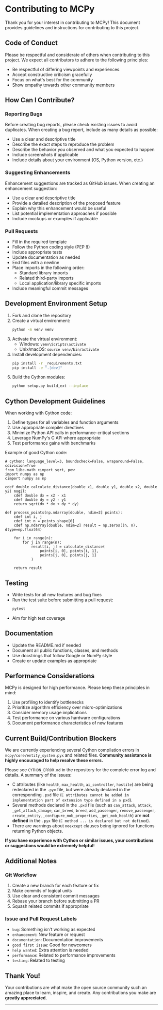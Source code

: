 # Contributing to MCPy

Thank you for your interest in contributing to MCPy! This document provides guidelines and instructions for contributing to this project.

## Code of Conduct

Please be respectful and considerate of others when contributing to this project. We expect all contributors to adhere to the following principles:

- Be respectful of differing viewpoints and experiences
- Accept constructive criticism gracefully
- Focus on what's best for the community
- Show empathy towards other community members

## How Can I Contribute?

### Reporting Bugs

Before creating bug reports, please check existing issues to avoid duplicates. When creating a bug report, include as many details as possible:

- Use a clear and descriptive title
- Describe the exact steps to reproduce the problem
- Describe the behavior you observed and what you expected to happen
- Include screenshots if applicable
- Include details about your environment (OS, Python version, etc.)

### Suggesting Enhancements

Enhancement suggestions are tracked as GitHub issues. When creating an enhancement suggestion:

- Use a clear and descriptive title
- Provide a detailed description of the proposed feature
- Explain why this enhancement would be useful
- List potential implementation approaches if possible
- Include mockups or examples if applicable

### Pull Requests

- Fill in the required template
- Follow the Python coding style (PEP 8)
- Include appropriate tests
- Update documentation as needed
- End files with a newline
- Place imports in the following order:
  - Standard library imports
  - Related third-party imports
  - Local application/library specific imports
- Include meaningful commit messages

## Development Environment Setup

1. Fork and clone the repository
2. Create a virtual environment:
   ```bash
   python -m venv venv
   ```
3. Activate the virtual environment:
   - Windows: `venv\Scripts\activate`
   - Unix/macOS: `source venv/bin/activate`
4. Install development dependencies:
   ```bash
   pip install -r _requirements.txt
   pip install -e ".[dev]"
   ```
5. Build the Cython modules:
   ```bash
   python setup.py build_ext --inplace
   ```

## Cython Development Guidelines

When working with Cython code:

1. Define types for all variables and function arguments
2. Use appropriate compiler directives
3. Minimize Python API calls in performance-critical sections
4. Leverage NumPy's C API where appropriate
5. Test performance gains with benchmarks

Example of good Cython code:

```cython
# cython: language_level=3, boundscheck=False, wraparound=False, cdivision=True
from libc.math cimport sqrt, pow
import numpy as np
cimport numpy as np

cdef double calculate_distance(double x1, double y1, double x2, double y2) nogil:
    cdef double dx = x2 - x1
    cdef double dy = y2 - y1
    return sqrt(dx * dx + dy * dy)

def process_points(np.ndarray[double, ndim=2] points):
    cdef int i, j
    cdef int n = points.shape[0]
    cdef np.ndarray[double, ndim=2] result = np.zeros((n, n), dtype=np.float64)
    
    for i in range(n):
        for j in range(n):
            result[i, j] = calculate_distance(
                points[i, 0], points[i, 1],
                points[j, 0], points[j, 1]
            )
    
    return result
```

## Testing

- Write tests for all new features and bug fixes
- Run the test suite before submitting a pull request:
  ```bash
  pytest
  ```
- Aim for high test coverage

## Documentation

- Update the README.md if needed
- Document all public functions, classes, and methods
- Use docstrings that follow Google or NumPy style
- Create or update examples as appropriate

## Performance Considerations

MCPy is designed for high performance. Please keep these principles in mind:

1. Use profiling to identify bottlenecks
2. Prioritize algorithm efficiency over micro-optimizations
3. Consider memory usage implications
4. Test performance on various hardware configurations
5. Document performance characteristics of new features

## Current Build/Contribution Blockers

We are currently experiencing several Cython compilation errors in `mcpy/core/entity_system.pyx` and related files. **Community assistance is highly encouraged to help resolve these errors.** 

Please see `CYTHON_ERROR.md` in the repository for the complete error log and details. A summary of the issues:

- C attributes (like `health`, `max_health`, `ai_controller`, `hostile`) are being redeclared in the `.pyx` file, but were already declared in the corresponding `.pxd` file (`C attributes cannot be added in implementation part of extension type defined in a pxd`).
- Several methods declared in the `.pxd` file (such as `can_attack`, `attack`, `_get_attack_damage`, `can_breed`, `breed`, `add_passenger`, `remove_passenger`, `create_entity`, `_configure_mob_properties`, `_get_mob_health`) are **not defined** in the `.pyx` file (`C method ... is declared but not defined`).
- There are warnings about `noexcept` clauses being ignored for functions returning Python objects.

**If you have experience with Cython or similar issues, your contributions or suggestions would be extremely helpful!**

## Additional Notes

### Git Workflow

1. Create a new branch for each feature or fix
2. Make commits of logical units
3. Use clear and consistent commit messages
4. Rebase your branch before submitting a PR
5. Squash related commits if appropriate

### Issue and Pull Request Labels

- `bug`: Something isn't working as expected
- `enhancement`: New feature or request
- `documentation`: Documentation improvements
- `good first issue`: Good for newcomers
- `help wanted`: Extra attention is needed
- `performance`: Related to performance improvements
- `testing`: Related to testing

## Thank You!

Your contributions are what make the open source community such an amazing place to learn, inspire, and create. Any contributions you make are **greatly appreciated**.

---
